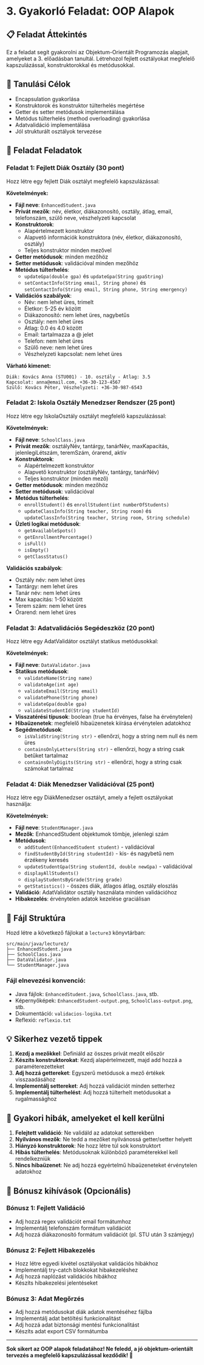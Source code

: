 # 3. Gyakorló Feladat: OOP Alapok

## 📋 Feladat Áttekintés
Ez a feladat segít gyakorolni az Objektum-Orientált Programozás alapjait, amelyeket a 3. előadásban tanultál. Létrehozol fejlett osztályokat megfelelő kapszulázással, konstruktorokkal és metódusokkal.

## 🎯 Tanulási Célok
- Encapsulation gyakorlása
- Konstruktorok és konstruktor túlterhelés megértése
- Getter és setter metódusok implementálása
- Metódus túlterhelés (method overloading) gyakorlása
- Adatvalidáció implementálása
- Jól strukturált osztályok tervezése

## 📝 Feladat Feladatok

### Feladat 1: Fejlett Diák Osztály (30 pont)
Hozz létre egy fejlett Diák osztályt megfelelő kapszulázással:

**Követelmények:**
- **Fájl neve**: `EnhancedStudent.java`
- **Privát mezők**: név, életkor, diákazonosító, osztály, átlag, email, telefonszám, szülő neve, vészhelyzeti kapcsolat
- **Konstruktorok**:
  - Alapértelmezett konstruktor
  - Alapvető információk konstruktora (név, életkor, diákazonosító, osztály)
  - Teljes konstruktor minden mezővel
- **Getter metódusok**: minden mezőhöz
- **Setter metódusok**: validációval minden mezőhöz
- **Metódus túlterhelés**:
  - `updateGpa(double gpa)` és `updateGpa(String gpaString)`
  - `setContactInfo(String email, String phone)` és `setContactInfo(String email, String phone, String emergency)`
- **Validációs szabályok**:
  - Név: nem lehet üres, trimelt
  - Életkor: 5-25 év között
  - Diákazonosító: nem lehet üres, nagybetűs
  - Osztály: nem lehet üres
  - Átlag: 0.0 és 4.0 között
  - Email: tartalmazza a @ jelet
  - Telefon: nem lehet üres
  - Szülő neve: nem lehet üres
  - Vészhelyzeti kapcsolat: nem lehet üres

**Várható kimenet:**
```
Diák: Kovács Anna (STU001) - 10. osztály - Átlag: 3.5
Kapcsolat: anna@email.com, +36-30-123-4567
Szülő: Kovács Péter, Vészhelyzeti: +36-30-987-6543
```

### Feladat 2: Iskola Osztály Menedzser Rendszer (25 pont)
Hozz létre egy IskolaOsztály osztályt megfelelő kapszulázással:

**Követelmények:**
- **Fájl neve**: `SchoolClass.java`
- **Privát mezők**: osztályNév, tantárgy, tanárNév, maxKapacitás, jelenlegiLétszám, teremSzám, órarend, aktív
- **Konstruktorok**:
  - Alapértelmezett konstruktor
  - Alapvető konstruktor (osztályNév, tantárgy, tanárNév)
  - Teljes konstruktor (minden mező)
- **Getter metódusok**: minden mezőhöz
- **Setter metódusok**: validációval
- **Metódus túlterhelés**:
  - `enrollStudent()` és `enrollStudent(int numberOfStudents)`
  - `updateClassInfo(String teacher, String room)` és `updateClassInfo(String teacher, String room, String schedule)`
- **Üzleti logikai metódusok**:
  - `getAvailableSpots()`
  - `getEnrollmentPercentage()`
  - `isFull()`
  - `isEmpty()`
  - `getClassStatus()`

**Validációs szabályok**:
- Osztály név: nem lehet üres
- Tantárgy: nem lehet üres
- Tanár név: nem lehet üres
- Max kapacitás: 1-50 között
- Terem szám: nem lehet üres
- Órarend: nem lehet üres

### Feladat 3: Adatvalidációs Segédeszköz (20 pont)
Hozz létre egy AdatValidátor osztályt statikus metódusokkal:

**Követelmények:**
- **Fájl neve**: `DataValidator.java`
- **Statikus metódusok**:
  - `validateName(String name)`
  - `validateAge(int age)`
  - `validateEmail(String email)`
  - `validatePhone(String phone)`
  - `validateGpa(double gpa)`
  - `validateStudentId(String studentId)`
- **Visszatérési típusok**: boolean (true ha érvényes, false ha érvénytelen)
- **Hibaüzenetek**: megfelelő hibaüzenetek kiírása érvénytelen adatokhoz
- **Segédmetódusok**:
  - `isValidString(String str)` - ellenőrzi, hogy a string nem null és nem üres
  - `containsOnlyLetters(String str)` - ellenőrzi, hogy a string csak betűket tartalmaz
  - `containsOnlyDigits(String str)` - ellenőrzi, hogy a string csak számokat tartalmaz

### Feladat 4: Diák Menedzser Validációval (25 pont)
Hozz létre egy DiákMenedzser osztályt, amely a fejlett osztályokat használja:

**Követelmények:**
- **Fájl neve**: `StudentManager.java`
- **Mezők**: EnhancedStudent objektumok tömbje, jelenlegi szám
- **Metódusok**:
  - `addStudent(EnhancedStudent student)` - validációval
  - `findStudentById(String studentId)` - kis- és nagybetű nem érzékeny keresés
  - `updateStudentGpa(String studentId, double newGpa)` - validációval
  - `displayAllStudents()`
  - `displayStudentsByGrade(String grade)`
  - `getStatistics()` - összes diák, átlagos átlag, osztály eloszlás
- **Validáció**: AdatValidátor osztály használata minden validációhoz
- **Hibakezelés**: érvénytelen adatok kezelése graciálisan

## 📁 Fájl Struktúra
Hozd létre a következő fájlokat a `lecture3` könyvtárban:
```
src/main/java/lecture3/
├── EnhancedStudent.java
├── SchoolClass.java
├── DataValidator.java
└── StudentManager.java
```

### Fájl elnevezési konvenció:
- Java fájlok: `EnhancedStudent.java`, `SchoolClass.java`, stb.
- Képernyőképek: `EnhancedStudent-output.png`, `SchoolClass-output.png`, stb.
- Dokumentáció: `validacios-logika.txt`
- Reflexió: `reflexio.txt`

## 💡 Sikerhez vezető tippek

1. **Kezdj a mezőkkel**: Definiáld az összes privát mezőt először
2. **Készíts konstruktorokat**: Kezdj alapértelmezett, majd add hozzá a paraméterezetteket
3. **Adj hozzá gettereket**: Egyszerű metódusok a mező értékek visszaadásához
4. **Implementálj settereket**: Adj hozzá validációt minden setterhez
5. **Implementálj túlterhelést**: Adj hozzá túlterhelt metódusokat a rugalmassághoz

## 🚨 Gyakori hibák, amelyeket el kell kerülni

1. **Felejtett validáció**: Ne validáld az adatokat setterekben
2. **Nyilvános mezők**: Ne tedd a mezőket nyilvánossá getter/setter helyett
3. **Hiányzó konstruktorok**: Ne hozz létre túl sok konstruktort
4. **Hibás túlterhelés**: Metódusoknak különböző paraméterekkel kell rendelkezniük
5. **Nincs hibaüzenet**: Ne adj hozzá egyértelmű hibaüzeneteket érvénytelen adatokhoz

## 🎯 Bónusz kihívások (Opcionális)

### Bónusz 1: Fejlett Validáció
- Adj hozzá regex validációt email formátumhoz
- Implementálj telefonszám formátum validációt
- Adj hozzá diákazonosító formátum validációt (pl. STU után 3 számjegy)

### Bónusz 2: Fejlett Hibakezelés
- Hozz létre egyedi kivétel osztályokat validációs hibákhoz
- Implementálj try-catch blokkokat hibakezeléshez
- Adj hozzá naplózást validációs hibákhoz
- Készíts hibakezelési jelentéseket

### Bónusz 3: Adat Megőrzés
- Adj hozzá metódusokat diák adatok mentéséhez fájlba
- Implementálj adat betöltési funkcionalitást
- Adj hozzá adat biztonsági mentési funkcionalitást
- Készíts adat export CSV formátumba

---

**Sok sikert az OOP alapok feladatához! Ne feledd, a jó objektum-orientált tervezés a megfelelő kapszulázással kezdődik! 🚀**
